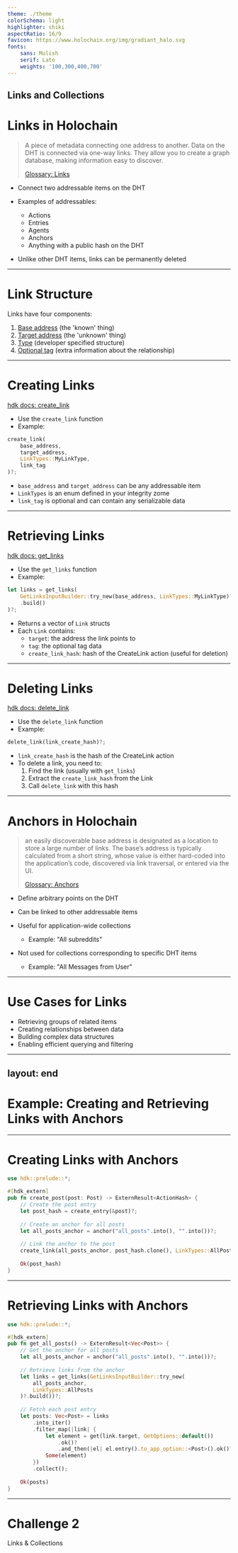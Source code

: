 ```yaml
---
theme: ./theme
colorSchema: light
highlighter: shiki
aspectRatio: 16/9
favicon: https://www.holochain.org/img/gradiant_halo.svg
fonts:
    sans: Mulish
    serif: Lato
    weights: '100,300,400,700'
---
```

Links and Collections
---

# Links in Holochain

> A piece of metadata connecting one address to another. Data on the DHT is connected via one-way links. They allow you to create a graph database, making information easy to discover.
> 
> [Glossary: Links](https://developer.holochain.org/resources/glossary/#link) 


<v-clicks>

- Connect two addressable items on the DHT
- Examples of addressables:
  - Actions
  - Entries
  - Agents
  - Anchors
  - Anything with a public hash on the DHT

- Unlike other DHT items, links can be permanently deleted

</v-clicks>

---

# Link Structure

<v-clicks>

Links have four components:

1. [Base address](https://developer.holochain.org/resources/glossary/#link-base) (the 'known' thing)
2. [Target address](https://developer.holochain.org/resources/glossary/#link-target) (the 'unknown' thing)
3. [Type](https://developer.holochain.org/resources/glossary/#link-type) (developer specified structure)
4. [Optional tag](https://developer.holochain.org/resources/glossary/#link-tag) (extra information about the relationship)

</v-clicks>

---

# Creating Links

[hdk docs: create_link](https://docs.rs/hdk/latest/hdk/link/fn.create_link.html)
<v-clicks>

- Use the `create_link` function
- Example:

```rust
create_link(
    base_address,
    target_address,
    LinkTypes::MyLinkType,
    link_tag
)?;
```

- `base_address` and `target_address` can be any addressable item
- `LinkTypes` is an enum defined in your integrity zome
- `link_tag` is optional and can contain any serializable data

</v-clicks>

---

# Retrieving Links

[hdk docs: get_links](https://docs.rs/hdk/latest/hdk/link/fn.get_links.html)

<v-clicks>

- Use the `get_links` function
- Example:

```rust
let links = get_links(
    GetLinksInputBuilder::try_new(base_address, LinkTypes::MyLinkType)?
    .build()
)?;
```

- Returns a vector of `Link` structs
- Each `Link` contains:
  - `target`: the address the link points to
  - `tag`: the optional tag data
  - `create_link_hash`: hash of the CreateLink action (useful for deletion)

</v-clicks>

---

# Deleting Links

[hdk docs: delete_link](https://docs.rs/hdk/latest/hdk/link/fn.delete_link.html)

<v-clicks>

- Use the `delete_link` function
- Example:

```rust
delete_link(link_create_hash)?;
```

- `link_create_hash` is the hash of the CreateLink action
- To delete a link, you need to:
  1. Find the link (usually with `get_links`)
  2. Extract the `create_link_hash` from the Link
  3. Call `delete_link` with this hash

</v-clicks>

---

# Anchors in Holochain
> an easily discoverable base address is designated as a location to store a large number of links. The base’s address is typically calculated from a short string, whose value is either hard-coded into the application’s code, discovered via link traversal, or entered via the UI.
>
> [Glossary: Anchors](https://developer.holochain.org/resources/glossary/#anchor)

<v-clicks>

- Define arbitrary points on the DHT
- Can be linked to other addressable items
- Useful for application-wide collections
  - Example: "All subreddits"

- Not used for collections corresponding to specific DHT items
  - Example: "All Messages from User"

</v-clicks>

---

# Use Cases for Links

<v-clicks>

- Retrieving groups of related items
- Creating relationships between data
- Building complex data structures
- Enabling efficient querying and filtering

</v-clicks>

---
layout: end
---

# Example: Creating and Retrieving Links with Anchors

---

# Creating Links with Anchors

```rust
use hdk::prelude::*;

#[hdk_extern]
pub fn create_post(post: Post) -> ExternResult<ActionHash> {
    // Create the post entry
    let post_hash = create_entry(&post)?;
    
    // Create an anchor for all posts
    let all_posts_anchor = anchor("all_posts".into(), "".into())?;
    
    // Link the anchor to the post
    create_link(all_posts_anchor, post_hash.clone(), LinkTypes::AllPosts, ())?;
    
    Ok(post_hash)
}
```

---

# Retrieving Links with Anchors

```rust
use hdk::prelude::*;

#[hdk_extern]
pub fn get_all_posts() -> ExternResult<Vec<Post>> {
    // Get the anchor for all posts
    let all_posts_anchor = anchor("all_posts".into(), "".into())?;
    
    // Retrieve links from the anchor
    let links = get_links(GetLinksInputBuilder::try_new(
        all_posts_anchor,
        LinkTypes::AllPosts
    )?.build())?;
    
    // Fetch each post entry
    let posts: Vec<Post> = links
        .into_iter()
        .filter_map(|link| {
            let element = get(link.target, GetOptions::default())
                .ok()?
                .and_then(|el| el.entry().to_app_option::<Post>().ok()??);
            Some(element)
        })
        .collect();
    
    Ok(posts)
}
```

---

# Challenge 2
Links & Collections
